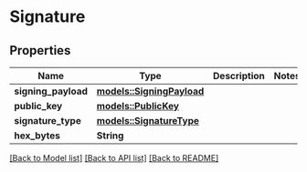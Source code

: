# Signature

## Properties

| Name                | Type                                            | Description | Notes |
| ------------------- | ----------------------------------------------- | ----------- | ----- |
| **signing_payload** | [**models::SigningPayload**](SigningPayload.md) |             |       |
| **public_key**      | [**models::PublicKey**](PublicKey.md)           |             |       |
| **signature_type**  | [**models::SignatureType**](SignatureType.md)   |             |       |
| **hex_bytes**       | **String**                                      |             |       |

[[Back to Model list]](../README.md#documentation-for-models)
[[Back to API list]](../README.md#documentation-for-api-endpoints) [[Back to README]](../README.md)
